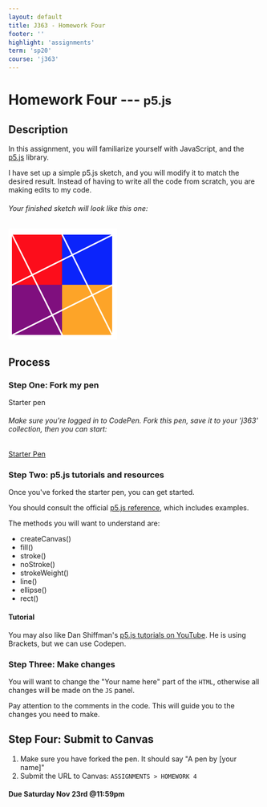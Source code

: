 ```yaml
---
layout: default
title: J363 - Homework Four
footer: ''
highlight: 'assignments'
term: 'sp20'
course: 'j363'
---
```

# Homework Four --- <small>p5.js</small>
## Description
In this assignment, you will familiarize yourself with JavaScript, and the [p5.js](https://p5js.org/) library.

I have set up a simple p5.js sketch, and you will modify it to match the desired result. Instead of having to write all the code from scratch, you are making edits to my code.

<div class="card-block">
  <h6 class="card-text">Your finished sketch will look like this one:</h6>
  <img src="img/hw4-finished.png" alt="homework 4 finished" class="img-fluid">
</div>

## Process
### Step One: Fork my pen
<div class="card-block">
  <p class="card-text lead">Starter pen</p>
  <h6 class="card-text">Make sure you're logged in to CodePen. Fork this pen, save it to your 'j363' collection, then you can start:</h6>
  <a href="https://codepen.io/novonagu/pen/WzmGrZ" class="btn btn-primary text-white" target="_blank">Starter Pen</a>
</div>

### Step Two: p5.js tutorials and resources
Once you've forked the starter pen, you can get started.

You should consult the official [p5.js reference](https://p5js.org/reference/), which includes examples.

The methods you will want to understand are:
 * createCanvas()
 * fill()
 * stroke()
 * noStroke()
 * strokeWeight()
 * line()
 * ellipse()
 * rect()



#### Tutorial
You may also like Dan Shiffman's [p5.js tutorials on YouTube](https://youtu.be/D1ELEeIs0j8). He is using Brackets, but we can use Codepen.

### Step Three: Make changes
You will want to change the "Your name here" part of the `HTML`, otherwise all changes will be made on the `JS` panel.

Pay attention to the comments in the code. This will guide you to the changes you need to make.

## Step Four: Submit to Canvas
1. Make sure you have forked the pen. It should say "A pen by [your name]"
2. Submit the URL to Canvas: `ASSIGNMENTS > HOMEWORK 4`

#### **Due Saturday Nov 23rd @11:59pm**